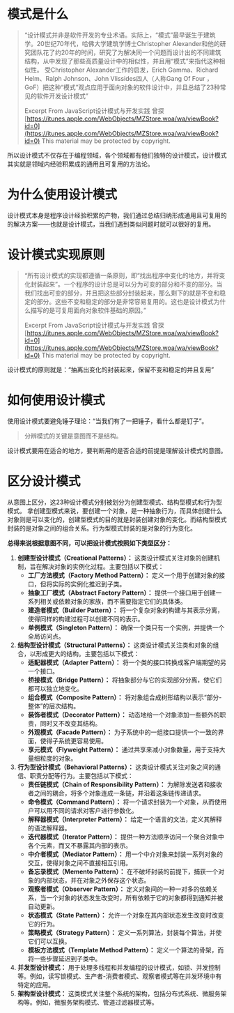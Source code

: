 # 模式是什么
> “设计模式并非是软件开发的专业术语。实际上，“模式”最早诞生于建筑学。20世纪70年代，哈佛大学建筑学博士Christopher Alexander和他的研究团队花了约20年的时间，研究了为解决同一个问题而设计出的不同建筑结构，从中发现了那些高质量设计中的相似性，并且用“模式”来指代这种相似性。
> 受Christopher Alexander工作的启发，Erich Gamma、Richard Helm、Ralph Johnson、John Vlissides四人（人称Gang Of Four ，GoF）把这种“模式”观点应用于面向对象的软件设计中，并且总结了23种常见的软件开发设计模式”
> 
> Excerpt From
> JavaScript设计模式与开发实践
> 曾探
> [https://itunes.apple.com/WebObjects/MZStore.woa/wa/viewBook?id=0](https://itunes.apple.com/WebObjects/MZStore.woa/wa/viewBook?id=0)
> This material may be protected by copyright.

所以设计模式不仅存在于编程领域，各个领域都有他们独特的设计模式，设计模式其实就是领域内经验积累成的通用且可复用的方法论。
# 为什么使用设计模式
设计模式本身是程序设计经验积累的产物，我们通过总结归纳形成通用且可复用的的解决方案——也就是设计模式，当我们遇到类似问题时就可以很好的复用。
# 设计模式实现原则
> “所有设计模式的实现都遵循一条原则，即“找出程序中变化的地方，并将变化封装起来”。一个程序的设计总是可以分为可变的部分和不变的部分。当我们找出可变的部分，并且把这些部分封装起来，那么剩下的就是不变和稳定的部分。这些不变和稳定的部分是非常容易复用的。这也是设计模式为什么描写的是可复用面向对象软件基础的原因。”
> 
> Excerpt From
> JavaScript设计模式与开发实践
> 曾探
> [https://itunes.apple.com/WebObjects/MZStore.woa/wa/viewBook?id=0](https://itunes.apple.com/WebObjects/MZStore.woa/wa/viewBook?id=0)
> This material may be protected by copyright.

设计模式的原则就是：“抽离出变化的封装起来，保留不变和稳定的并且复用”
# 如何使用设计模式
使用设计模式要避免锤子理论：“当我们有了一把锤子，看什么都是钉子”。
> 分辨模式的关键是意图而不是结构。

设计模式要用在适合的地方，要判断用的是否合适的前提是理解设计模式的意图。

# 区分设计模式

从意图上区分，这23种设计模式分别被划分为创建型模式、结构型模式和行为型模式。
拿创建型模式来说，要创建一个对象，是一种抽象行为，而具体创建什么对象则是可以变化的，创建型模式的目的就是封装创建对象的变化。而结构型模式封装的是对象之间的组合关系。行为型模式封装的是对象的行为变化。

**总得来说根据意图不同，可以把设计模式按照如下类型区分：**

1. **创建型设计模式（Creational Patterns）：** 这类设计模式关注对象的创建机制，旨在解决对象的实例化过程。主要包括以下模式：
   - **工厂方法模式（Factory Method Pattern）：** 定义一个用于创建对象的接口，但将实际的实例化推迟到子类。
   - **抽象工厂模式（Abstract Factory Pattern）：** 提供一个接口用于创建一系列相关或依赖对象的家族，而不需要指定它们的具体类。
   - **建造者模式（Builder Pattern）：** 将一个复杂对象的构建与其表示分离，使得同样的构建过程可以创建不同的表示。
   - **单例模式（Singleton Pattern）：** 确保一个类只有一个实例，并提供一个全局访问点。
2. **结构型设计模式（Structural Patterns）：** 这类设计模式关注类和对象的组合，以形成更大的结构。主要包括以下模式：
   - **适配器模式（Adapter Pattern）：** 将一个类的接口转换成客户端期望的另一个接口。
   - **桥接模式（Bridge Pattern）：** 将抽象部分与它的实现部分分离，使它们都可以独立地变化。
   - **组合模式（Composite Pattern）：** 将对象组合成树形结构以表示“部分-整体”的层次结构。
   - **装饰者模式（Decorator Pattern）：** 动态地给一个对象添加一些额外的职责，同时又不改变其结构。
   - **外观模式（Facade Pattern）：** 为子系统中的一组接口提供一个一致的界面，使得子系统更容易使用。
   - **享元模式（Flyweight Pattern）：** 通过共享来减小对象数量，用于支持大量细粒度的对象。
3. **行为型设计模式（Behavioral Patterns）：** 这类设计模式关注对象之间的通信、职责分配等行为。主要包括以下模式：
   - **责任链模式（Chain of Responsibility Pattern）：** 为解除发送者和接收者之间的耦合，将多个对象连成一条链，并沿着这条链传递请求。
   - **命令模式（Command Pattern）：** 将一个请求封装为一个对象，从而使用户可以用不同的请求对客户进行参数化。
   - **解释器模式（Interpreter Pattern）：** 给定一个语言的文法，定义其解释的语法解释器。
   - **迭代器模式（Iterator Pattern）：** 提供一种方法顺序访问一个聚合对象中各个元素，而又不暴露其内部的表示。
   - **中介者模式（Mediator Pattern）：** 用一个中介对象来封装一系列对象的交互，使得对象之间不直接相互引用。
   - **备忘录模式（Memento Pattern）：** 在不破坏封装的前提下，捕获一个对象的内部状态，并在对象之外保存这个状态。
   - **观察者模式（Observer Pattern）：** 定义对象间的一种一对多的依赖关系，当一个对象的状态发生改变时，所有依赖于它的对象都得到通知并被自动更新。
   - **状态模式（State Pattern）：** 允许一个对象在其内部状态发生改变时改变它的行为。
   - **策略模式（Strategy Pattern）：** 定义一系列算法，封装每个算法，并使它们可以互换。
   - **模板方法模式（Template Method Pattern）：** 定义一个算法的骨架，而将一些步骤延迟到子类中。
4. **并发型设计模式：** 用于处理多线程和并发编程的设计模式，如锁、并发控制等。例如，读写锁模式、生产者-消费者模式、观察者模式等在并发环境中有特定的应用。
5. **架构型设计模式：** 这类模式关注整个系统的架构，包括分布式系统、微服务架构等。例如，微服务架构模式、管道过滤器模式等。

